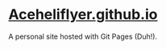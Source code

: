 # [Aceheliflyer.github.io](http://Aceheliflyer.github.io)
A personal site hosted with Git Pages (Duh!).
